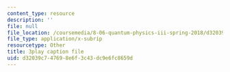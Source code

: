 ```yaml
---
content_type: resource
description: ''
file: null
file_location: /coursemedia/8-06-quantum-physics-iii-spring-2018/d32039c747698e6f3c43dc9e6fc8659d_FIef9sP-Yq8.srt
file_type: application/x-subrip
resourcetype: Other
title: 3play caption file
uid: d32039c7-4769-8e6f-3c43-dc9e6fc8659d
---
```

